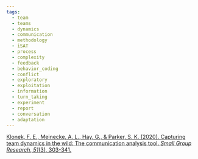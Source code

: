 ```yaml
---
tags:
  - team
  - teams
  - dynamics
  - communication
  - methodology
  - iSAT
  - process
  - complexity
  - feedback
  - behavior_coding
  - conflict
  - exploratory
  - exploitation
  - information
  - turn_taking
  - experiment
  - report
  - conversation
  - adaptation
---
```


[Klonek, F. E., Meinecke, A. L., Hay, G., & Parker, S. K. (2020). Capturing team dynamics in the wild: The communication analysis tool. _Small Group Research_, _51_(3), 303-341.](https://journals.sagepub.com/doi/pdf/10.1177/1046496420904126)